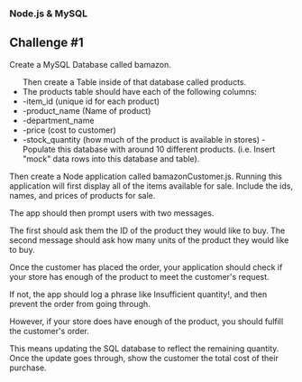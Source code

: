 <h3>Node.js & MySQL</h3>
<h2>Challenge #1</h2>

Create a MySQL Database called bamazon.
<ul>
Then create a Table inside of that database called products.
<li>
The products table should have each of the following columns:
<li>
-item_id (unique id for each product)
<li>
-product_name (Name of product)
<li>
-department_name
<li>
-price (cost to customer)
<li>
-stock_quantity (how much of the product is available in stores)
-Populate this database with around 10 different products. (i.e. Insert "mock" data rows into this database and table).
</ul>
Then create a Node application called bamazonCustomer.js. Running this application will first display all of the items available for sale. Include the ids, names, and prices of products for sale.

The app should then prompt users with two messages.

The first should ask them the ID of the product they would like to buy.
The second message should ask how many units of the product they would like to buy.

Once the customer has placed the order, your application should check if your store has enough of the product to meet the customer's request.

If not, the app should log a phrase like Insufficient quantity!, and then prevent the order from going through.

However, if your store does have enough of the product, you should fulfill the customer's order.

This means updating the SQL database to reflect the remaining quantity.
Once the update goes through, show the customer the total cost of their purchase.